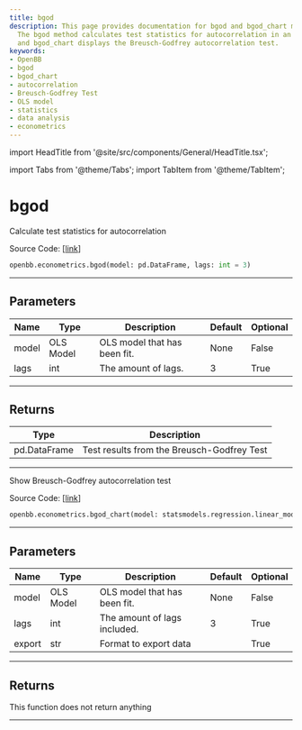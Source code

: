 ```yaml
---
title: bgod
description: This page provides documentation for bgod and bgod_chart methods of OpenBB.
  The bgod method calculates test statistics for autocorrelation in an OLS model,
  and bgod_chart displays the Breusch-Godfrey autocorrelation test.
keywords:
- OpenBB
- bgod
- bgod_chart
- autocorrelation
- Breusch-Godfrey Test
- OLS model
- statistics
- data analysis
- econometrics
---
```


import HeadTitle from '@site/src/components/General/HeadTitle.tsx';

<HeadTitle title="bgod - Econometrics - Reference | OpenBB SDK Docs" />

import Tabs from '@theme/Tabs';
import TabItem from '@theme/TabItem';

# bgod

<Tabs>
<TabItem value="model" label="Model" default>

Calculate test statistics for autocorrelation

Source Code: [[link](https://github.com/OpenBB-finance/OpenBBTerminal/tree/main/openbb_terminal/econometrics/regression_model.py#L525)]

```python
openbb.econometrics.bgod(model: pd.DataFrame, lags: int = 3)
```

---

## Parameters

| Name | Type | Description | Default | Optional |
| ---- | ---- | ----------- | ------- | -------- |
| model | OLS Model | OLS model that has been fit. | None | False |
| lags | int | The amount of lags. | 3 | True |


---

## Returns

| Type | Description |
| ---- | ----------- |
| pd.DataFrame | Test results from the Breusch-Godfrey Test |
---

</TabItem>
<TabItem value="view" label="Chart">

Show Breusch-Godfrey autocorrelation test

Source Code: [[link](https://github.com/OpenBB-finance/OpenBBTerminal/tree/main/openbb_terminal/econometrics/regression_view.py#L141)]

```python
openbb.econometrics.bgod_chart(model: statsmodels.regression.linear_model.RegressionResultsWrapper, lags: int = 3, export: str = "")
```

---

## Parameters

| Name | Type | Description | Default | Optional |
| ---- | ---- | ----------- | ------- | -------- |
| model | OLS Model | OLS model that has been fit. | None | False |
| lags | int | The amount of lags included. | 3 | True |
| export | str | Format to export data |  | True |


---

## Returns

This function does not return anything

---

</TabItem>
</Tabs>
